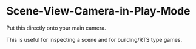 # Scene-View-Camera-in-Play-Mode

Put this directly onto your main camera. 

This is useful for inspecting a scene and for building/RTS type games.
